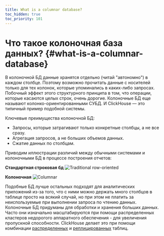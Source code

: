 ```yaml
---
title: What is a columnar database?
toc_hidden: true
toc_priority: 101
---
```


# Что такое колоночная база данных? {#what-is-a-columnar-database}

В колоночной БД данные хранятся отдельно (читай "автономно") в каждом столбце. Поэтому возможно прочитать данные с носителей только для тех колонок, которые упоминались в каких-либо запросах. Побочный эффект этого структурного принципа в том, что операции, которые касаются целых строк, очень дорогие. Колоночные БД еще называют колонко-ориентированными СУБД. И ClickHouse — это типичный пример подобной системы.

Ключевые преимущества колоночной БД: 

- Запросы, которые затрагивают только конкретные столбцы, а не все сразу.
- Агрегация запросов, а не больших объемов данных. 
- Сжатие данных по столбцам.

Приводим иллюстрации различий между обычными системами и колоночными БД в процессе построения отчетов:

**Стандартная строковая бд**
![Traditional row-oriented](https://clickhouse.tech/docs/en/images/row-oriented.gif#)

**Колоночная**
![Columnar](https://clickhouse.tech/docs/en/images/column-oriented.gif#)

Подобные БД лучше остальных подходят для аналитических приложений из-за того, что с ними можно держать много столбцов в таблице просто на всякий случай, но при этом не платить за неиспользуемые при выполнении запроса по чтению данных. Колоночные БД придуманы для обработки и хранения больших данных. Часто они изначально масштабируются при помощи распределенных кластеров недорогого аппаратного обеспечения - для увеличения пропускной способности. ClickHouse делает это при помощи комбинации [распределенных](../../engines/table-engines/special/distributed.md) и [реплицированных](../../engines/table-engines/mergetree-family/replication.md) таблиц.
